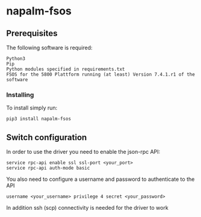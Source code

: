 # napalm-fsos

## Prerequisites
The following software is required:

    Python3
    Pip
    Python modules specified in requirements.txt
    FSOS for the 5800 Plattform running (at least) Version 7.4.1.r1 of the software

### Installing

To install simply run:
```
pip3 install napalm-fsos
```
## Switch configuration

In order to use the driver you need to enable the json-rpc API:
```
service rpc-api enable ssl ssl-port <your_port>
service rpc-api auth-mode basic
```

You also need to configure a username and password to authenticate to the API
```
username <your_username> privilege 4 secret <your_password>
```
In addition ssh (scp) connectivity is needed for the driver to work
